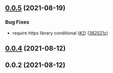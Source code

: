 ## [0.0.5](https://github.com/openlabapps/paperless-api/compare/0.0.4...0.0.5) (2021-08-19)


### Bug Fixes

* require https library conditional ([#2](https://github.com/openlabapps/paperless-api/issues/2)) ([382521c](https://github.com/openlabapps/paperless-api/commit/382521cbc07e623b3e51e7ed2a7e8a533957c31d))

## [0.0.4](https://github.com/openlabapps/paperless-api/compare/0.0.2...0.0.4) (2021-08-12)

## 0.0.2 (2021-08-12)

